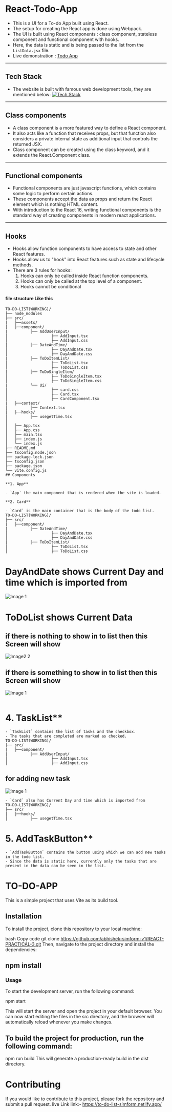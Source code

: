 # React-Todo-App

- This is a UI for a To-do App built using React.
- The setup for creating the React app is done using Webpack.
- The UI is built using React components : class component, stateless component and functional component with hooks.
- Here, the data is static and is being passed to the list from the `ListData.jsx` file.
- Live demonstration : [Todo App](https://production--react-practicl-3.netlify.app/)

---

## Tech Stack

- The website is built with famous web development tools, they are mentioned below:
  [![Tech Stack](https://skillicons.dev/icons?i=html,css,js,react,webpack,bootstrap,vscode,git,github)](https://skillicons.dev)

---

## Class components

- A class component is a more featured way to define a React component.
- It also acts like a function that receives props, but that function also considers a private internal state as additional input that controls the returned JSX.
- Class component can be created using the class keyword, and it extends the React.Component class.

---

## Functional components

- Functional components are just javascript functions, which contains some logic to perform certain actions.
- These components accept the data as props and return the React element which is nothing HTML content.
- With introduction to the React 16, writing functional components is the standard way of creating components in modern react applications.

---

## Hooks

- Hooks allow function components to have access to state and other React features.
- Hooks allow us to "hook" into React features such as state and lifecycle methods.
- There are 3 rules for hooks:
  1. Hooks can only be called inside React function components.
  2. Hooks can only be called at the top level of a component.
  3. Hooks cannot be conditional

#### file structure Like this

```
TO-DO-LIST(WORKING)/
├── node_modules
├── src/
|   ├──assets/
|   ├──component/
|          ├── AddUserInput/
│                   ├── AddInput.tsx
│                   ├── AddInput.css
|          ├── DateAndTime/
│                   ├── DayAndDate.tsx
│                   ├── DayAndDate.css
|          ├── ToDoItemList/
│                   ├── ToDoList.tsx
│                   ├── ToDoList.css
|          ├── ToDoSingleItem/
│                   ├── ToDoSingleItem.tsx
│                   ├── ToDoSingleItem.css
|          └── Ui/
│                   ├── card.css
│                   ├── Card.tsx
│                   ├── CardComponent.tsx
|   ├──context/
│          ├── Context.tsx
|   ├──hooks/
│          ├── usegetTime.tsx
│
│   ├── App.tsx
│   ├── App.css
│   ├── main.tsx
│   ├── index.js
│   └── index.js
├── README.md
├── tsconfig.node.json
├── package-lock.json
├── tsconfig.json
├── package.json
└── vite.config.js
## Components

**1. App**

- `App` the main component that is rendered when the site is loaded.

**2. Card**

- `Card` is the main container that is the body of the todo list.
TO-DO-LIST(WORKING)/
├── src/
|   ├──component/
|          ├── DateAndTime/
│                   ├── DayAndDate.tsx
│                   ├── DayAndDate.css
|          ├── ToDoItemList/
│                   ├── ToDoList.tsx
│                   ├── ToDoList.css

```

# DayAndDate shows Current Day and time which is imported from

![Image 1](./src/assets/datecomponent.png)

# ToDoList shows Current Data

## if there is nothing to show in to list then this Screen will show

![Image2 2](./src/assets/empteylistContainer.png)

## if there is something to show in to list then this Screen will show

![Image 1](./src/assets/filledlistcontainer.png)

```

```

# 4. TaskList\*\*

```
- `TaskList` contains the list of tasks and the checkbox.
- The tasks that are completed are marked as checked.
TO-DO-LIST(WORKING)/
├── src/
|   ├──component/
|          ├── AddUserInput/
│                   ├── AddInput.tsx
│                   ├── AddInput.css
```

## for adding new task

![Image 1](./src/assets/inputField.png)

```
- `Card` also has Current Day and time which is imported from
TO-DO-LIST(WORKING)/
├── src/
|   ├──hooks/
│          ├── usegetTime.tsx
```

# 5. AddTaskButton\*\*

```
- `AddTaskButton` contains the button using which we can add new tasks in the todo list.
- Since the data is static here, currently only the tasks that are present in the data can be seen in the list.

```

# TO-DO-APP

This is a simple project that uses Vite as its build tool.

## Installation

To install the project, clone this repository to your local machine:

bash
Copy code
git clone https://github.com/abhishek-simform-v1/REACT-PRACTICAL-3.git
Then, navigate to the project directory and install the dependencies:

## npm install

### Usage

To start the development server, run the following command:

npm start

This will start the server and open the project in your default browser. You can now start editing the files in the src directory, and the browser will automatically reload whenever you make changes.

## To build the project for production, run the following command:

npm run build
This will generate a production-ready build in the dist directory.

# Contributing

If you would like to contribute to this project, please fork the repository and submit a pull request.
live Link
link:- https://to-do-list-simform.netlify.app/


